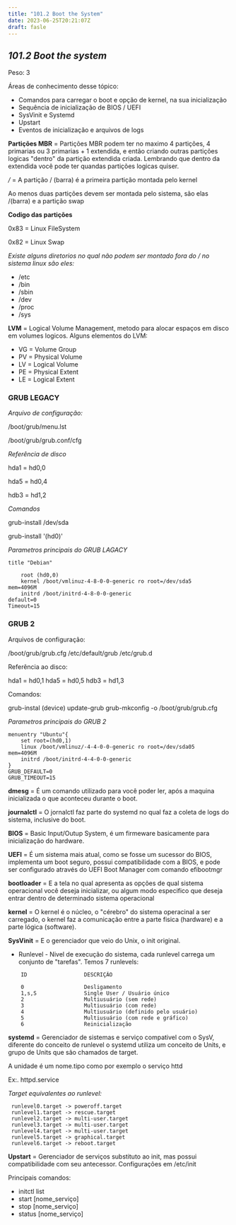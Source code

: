 ```yaml
---
title: "101.2 Boot the System"
date: 2023-06-25T20:21:07Z
draft: fasle
---
```


## ***101.2 Boot the system***
Peso: 3

Áreas de conhecimento desse tópico:

* Comandos para carregar o boot e opção de kernel, na sua inicialização
* Sequência de inicialização de BIOS / UEFI 
* SysVinit e Systemd
* Upstart
* Eventos de inicialização e arquivos de logs

**Partições MBR** = Partições MBR podem ter no maximo 4 partições, 4 primarias ou 3 primarias + 1 extendida, e então criando outras partições logicas "dentro" da partição extendida criada. Lembrando que dentro da extendida você pode ter quandas partições logicas quiser. 

*/* = A partição / (barra) é a primeira partição montada pelo kernel

Ao menos duas partições devem ser montada pelo sistema, são elas /(barra) e a partição swap

**Codigo das partições** 

0x83 = Linux FileSystem

0x82 = Linux Swap

*Existe alguns diretorios no qual não podem ser montado fora do / no sistema linux são eles:*

* /etc
* /bin
* /sbin
* /dev
* /proc
* /sys

**LVM** = Logical Volume Management, metodo para alocar espaços em disco em volumes logicos. Alguns elementos do LVM:

* VG = Volume Group
* PV = Physical  Volume
* LV = Logical Volume
* PE = Physical Extent
* LE = Logical Extent

### **GRUB LEGACY**
*Arquivo de configuração:*

/boot/grub/menu.lst

/boot/grub/grub.conf/cfg

*Referência de disco*

hda1 = hd0,0

hda5 = hd0,4

hdb3 = hd1,2

*Comandos*

grub-install /dev/sda

grub-install '(hd0)'

*Parametros principais do GRUB LAGACY*

    title "Debian"

        root (hd0,0)
        kernel /boot/vmlinuz-4-8-0-0-generic ro root=/dev/sda5
    mem=4096M
        initrd /boot/initrd-4-8-0-0-generic 
    default=0
    Timeout=15


### **GRUB 2**

Arquivos de configuração:

/boot/grub/grub.cfg
/etc/default/grub
/etc/grub.d

Referência ao disco:

hda1 = hd0,1 
hda5 = hd0,5
hdb3 = hd1,3

Comandos:

grub-instal (device)
update-grub
grub-mkconfig -o /boot/grub/grub.cfg

*Parametros principais do GRUB 2*
    
    menuentry "Ubuntu"{
        set root=(hd0,1) 
        linux /boot/vmlinuz/-4-4-0-0-generic ro root=/dev/sda05 
    mem=4096M
        initrd /boot/initrd-4-4-0-0-generic
    }
    GRUB_DEFAULT=0
    GRUB_TIMEOUT=15

**dmesg** = É um comando utilizado para você poder ler, após a maquina inicializada o que aconteceu durante o boot.

**journalctl** = O jornalctl faz parte do systemd no qual faz a coleta de logs do sistema, inclusive do boot. 

**BIOS** = Basic Input/Outup System, é um firmeware basicamente para inicialização do hardware. 

**UEFI** = É um sistema mais atual, como se fosse um sucessor do BIOS, implementa um boot seguro, possui compatibilidade com a BIOS, e pode ser configurado através do UEFI Boot Manager com comando efibootmgr

**bootloader** = E a tela no qual apresenta as opções de qual sistema operacional você deseja inicializar, ou algum modo especifico que deseja entrar dentro de determinado sistema operacional

**kernel** = O kernel é o núcleo, o "cérebro" do sistema operacinal a ser carregado, o kernel faz a comunicação entre a parte fisica (hardware) e a parte lógica (software).

**SysVinit** = E o gerenciador que veio do Unix, o init original. 
* Runlevel - Nivel de execução do sistema, cada runlevel carrega um conjunto de "tarefas". Temos 7 runlevels:

```
    ID                  DESCRIÇÃO

    0                   Desligamento
    1,s,S               Single User / Usuário único
    2                   Multiusuário (sem rede)
    3                   Multiusuário (com rede)
    4                   Multiusuário (definido pelo usuário)
    5                   Multiusuário (com rede e gráfico)
    6                   Reinicialização

```


**systemd** = Gerenciador de sistemas e serviço compativel com o SysV, diferente do conceito de runlevel o systemd utiliza um conceito de Units, e grupo de Units que são chamados de target. 

A unidade é um nome.tipo como por exemplo o serviço httd 

Ex:. httpd.service

*Target equivalentes ao runlevel:*

```
 runlevel0.target -> poweroff.target
 runlevel1.target -> rescue.target
 runlevel2.target -> multi-user.target
 runlevel3.target -> multi-user.target
 runlevel4.target -> multi-user.target
 runlevel5.target -> graphical.target
 runlevel6.target -> reboot.target

```

**Upstart** = Gerenciador de serviços substituto ao init, mas possui compatibilidade com seu antecessor. 
Configurações em /etc/init

Principais comandos:

* initctl list
* start [nome_serviço]
* stop [nome_serviço]
* status [nome_serviço]
